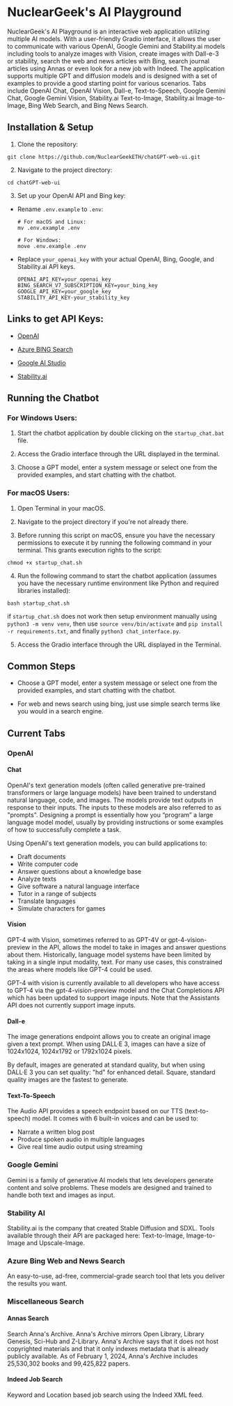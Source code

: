 # NuclearGeek's AI Playground

NuclearGeek's AI Playground is an interactive web application utilizing multiple AI models. With a user-friendly Gradio interface, it allows the user to communicate with various OpenAI, Google Gemini and Stability.ai models including tools to analyze images with Vision, create images with Dall-e-3 or stability, search the web and news articles with Bing, search journal articles using Annas or even look for a new job with Indeed. The application supports multiple GPT and diffusion models and is designed with a set of examples to provide a good starting point for various scenarios. Tabs include OpenAI Chat, OpenAI Vision, Dall-e, Text-to-Speech, Google Gemini Chat, Google Gemini Vision, Stability.ai Text-to-Image, Stability.ai Image-to-Image, Bing Web Search, and Bing News Search.

## Installation & Setup

1. Clone the repository:

```
git clone https://github.com/NuclearGeekETH/chatGPT-web-ui.git
```

2. Navigate to the project directory:

```
cd chatGPT-web-ui
```

3. Set up your OpenAI API and Bing key:

- Rename `.env.example` to `.env`:

  ```
  # For macOS and Linux:
  mv .env.example .env

  # For Windows:
  move .env.example .env
  ```
- Replace `your_openai_key` with your actual OpenAI, Bing, Google, and Stability.ai API keys.
  ```
  OPENAI_API_KEY=your_openai_key
  BING_SEARCH_V7_SUBSCRIPTION_KEY=your_bing_key
  GOOGLE_API_KEY=your_google_key
  STABILITY_API_KEY-your_stability_key
  ```

## Links to get API Keys:

  - [OpenAI](https://platform.openai.com/docs/quickstart?context=python)

  - [Azure BING Search](https://azure.microsoft.com/en-us/pricing/details/cognitive-services/search-api/)

  - [Google AI Studio](https://aistudio.google.com/app/apikey)

  - [Stability.ai](https://platform.stability.ai/)

## Running the Chatbot

### For Windows Users:

1. Start the chatbot application by double clicking on the `startup_chat.bat` file.

2. Access the Gradio interface through the URL displayed in the terminal.

3. Choose a GPT model, enter a system message or select one from the provided examples, and start chatting with the chatbot.

### For macOS Users:

1. Open Terminal in your macOS.

2. Navigate to the project directory if you're not already there.

3. Before running this script on macOS, ensure you have the necessary permissions to execute it by running the following command in your terminal. This grants execution rights to the script:
  ```
  chmod +x startup_chat.sh
  ```

4. Run the following command to start the chatbot application (assumes you have the necessary runtime environment like Python and required libraries installed):

  ```
  bash startup_chat.sh
  ```

  if `startup_chat.sh` does not work then setup environment manually using `python3 -m venv venv`, then use `source venv/bin/activate` and `pip install -r requirements.txt`, and finally `python3 chat_interface.py`.

5. Access the Gradio interface through the URL displayed in the Terminal.

## Common Steps

  - Choose a GPT model, enter a system message or select one from the provided examples, and start chatting with the chatbot.

  - For web and news search using bing, just use simple search terms like you would in a search engine.

##  Current Tabs

### OpenAI

#### Chat

OpenAI's text generation models (often called generative pre-trained transformers or large language models) have been trained to understand natural language, code, and images. The models provide text outputs in response to their inputs. The inputs to these models are also referred to as "prompts". Designing a prompt is essentially how you “program” a large language model model, usually by providing instructions or some examples of how to successfully complete a task.

Using OpenAI's text generation models, you can build applications to:

  - Draft documents
  - Write computer code
  - Answer questions about a knowledge base
  - Analyze texts
  - Give software a natural language interface
  - Tutor in a range of subjects
  - Translate languages
  - Simulate characters for games

#### Vision

GPT-4 with Vision, sometimes referred to as GPT-4V or gpt-4-vision-preview in the API, allows the model to take in images and answer questions about them. Historically, language model systems have been limited by taking in a single input modality, text. For many use cases, this constrained the areas where models like GPT-4 could be used.

GPT-4 with vision is currently available to all developers who have access to GPT-4 via the gpt-4-vision-preview model and the Chat Completions API which has been updated to support image inputs. Note that the Assistants API does not currently support image inputs.

#### Dall-e

The image generations endpoint allows you to create an original image given a text prompt. When using DALL·E 3, images can have a size of 1024x1024, 1024x1792 or 1792x1024 pixels.

By default, images are generated at standard quality, but when using DALL·E 3 you can set quality: "hd" for enhanced detail. Square, standard quality images are the fastest to generate.

#### Text-To-Speech

The Audio API provides a speech endpoint based on our TTS (text-to-speech) model. It comes with 6 built-in voices and can be used to:

  - Narrate a written blog post
  - Produce spoken audio in multiple languages
  - Give real time audio output using streaming

### Google Gemini

Gemini is a family of generative AI models that lets developers generate content and solve problems. These models are designed and trained to handle both text and images as input.

### Stability AI

Stability.ai is the company that created Stable Diffusion and SDXL. Tools available through their API are packaged here: Text-to-Image, Image-to-Image and Upscale-Image.

### Azure Bing Web and News Search

An easy-to-use, ad-free, commercial-grade search tool that lets you deliver the results you want.

### Miscellaneous Search

#### Annas Search

Search Anna's Archive. Anna's Archive mirrors Open Library, Library Genesis, Sci-Hub and Z-Library. Anna's Archive says that it does not host copyrighted materials and that it only indexes metadata that is already publicly available. As of February 1, 2024, Anna's Archive includes 25,530,302 books and 99,425,822 papers.

#### Indeed Job Search

Keyword and Location based job search using the Indeed XML feed.






